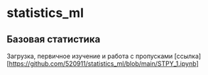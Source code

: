 # statistics_ml

## Базовая статистика
Загрузка, первичное изучение и работа с пропусками [ссылка][https://github.com/520911/statistics_ml/blob/main/STPY_1.ipynb]
